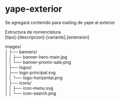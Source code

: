 # yape-exterior
Se agregará contenido para mailing de yape al exterior

Estructura de nomenclatura  
[tipo]-[descripcion]-[variante].[extension]


images/  
│   ├── banners/  
│   │   ├── banner-hero-main.jpg  
│   │   └── banner-promo-sale.png  
│   ├── logos/  
│   ├── logo-principal.svg     
│   │   └── logo-horizontal.png   
│   ├── icons/   
│   │   ├── icon-menu.svg   
│   │   └── icon-search.png
